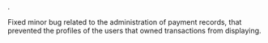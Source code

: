 .

Fixed minor bug related to the administration of payment records, that prevented the profiles of the users that owned transactions from displaying.
